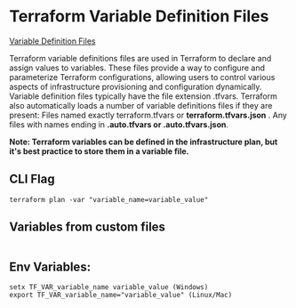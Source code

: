 # Terraform Variable Definition Files

[Variable Definition Files](https://spacelift.io/blog/terraform-tfvars)

Terraform variable definitions files are used in Terraform to declare and assign values to variables. These files provide a way to configure and parameterize Terraform configurations, allowing users to control various aspects of infrastructure provisioning and configuration dynamically. Variable definition files typically have the file extension .tfvars.
Terraform also automatically loads a number of variable definitions files if they are present: Files named exactly terraform.tfvars or **terraform.tfvars.json** . Any files with names ending in **.auto.tfvars or .auto.tfvars.json**.

**Note: Terraform variables can be defined in the infrastructure plan, but it's best practice to store them in a variable file.**

## CLI Flag
```
terraform plan -var "variable_name=variable_value"
```
## Variables from custom files
```terraform plan -var-file="file-name.tfvars"
```
## Env Variables:
```
setx TF_VAR_variable_name variable_value (Windows)
export TF_VAR_variable_name="variable_value" (Linux/Mac)
```
